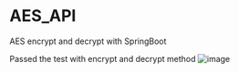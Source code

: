 # AES_API
AES encrypt and decrypt with SpringBoot

Passed the test with encrypt and decrypt method
![image](https://user-images.githubusercontent.com/58870660/154845829-2814039a-6ea7-4c5f-8947-c9fad12d4bf5.png)
